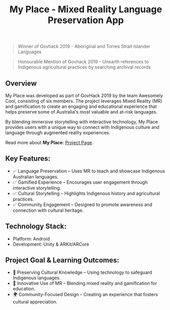 ﻿---
title: My Place - Mixed Reality Language Preservation App
publishDate: 2019-09-08 00:00:00
img: /assets/my-place.jpg
img_alt: A person holding a phone with My Place displayed on the screen.
description: |
  I led a team to develop a immersive mixed reality application.
tags:
  - Application
  - Leadership
  - Govhack
---
> Winner of Govhack 2019 - Aboriginal and Torres Strait Islander Languages

> Honourable Mention of Govhack 2019 - Unearth references to Indigenous agricultural practices by searching archival records

## Overview

My Place was developed as part of GovHack 2019 by the team Awesomely Cool, consisting of six members. The project leverages Mixed Reality (MR) and gamification to create an engaging and educational experience that helps preserve some of Australia's most valuable and at-risk languages.

By blending immersive storytelling with interactive technology, My Place provides users with a unique way to connect with Indigenous culture and language through augmented reality experiences.

Read more about <strong>My Place</strong>: [Project Page](https://sites.google.com/view/my-place-govhack-2019/home).

## Key Features:
- ✅ Language Preservation – Uses MR to teach and showcase Indigenous Australian languages.
- ✅ Gamified Experience – Encourages user engagement through interactive storytelling.
- ✅ Cultural Storytelling – Highlights Indigenous history and agricultural practices.
- ✅ Community Engagement – Designed to promote awareness and connection with cultural heritage.

## Technology Stack:
- Platform: Android
- Development: Unity & ARKit/ARCore

## Project Goal & Learning Outcomes:
- 🚀 Preserving Cultural Knowledge – Using technology to safeguard Indigenous languages.
- 📱 Innovative Use of MR – Blending mixed reality and gamification for education.
- 🌍 Community-Focused Design – Creating an experience that fosters cultural appreciation.